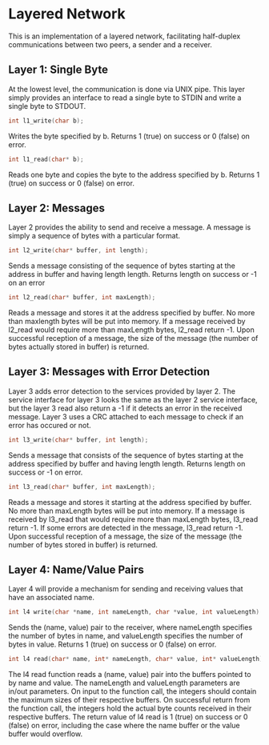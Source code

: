 # Layered Network
This is an implementation of a layered network, facilitating half-duplex communications between two peers, a sender and a receiver.

## Layer 1: Single Byte
At the lowest level, the communication is done via UNIX pipe. This layer simply provides an interface to read a single byte to STDIN and write a single byte to STDOUT.

```c++
int l1_write(char b);
```
Writes the byte specified by b. Returns 1 (true) on success or 0 (false) on error.

```c++
int l1_read(char* b);
```
Reads one byte and copies the byte to the address specified by b. Returns 1 (true) on
success or 0 (false) on error.

## Layer 2: Messages
Layer 2 provides the ability to send and receive a message. A message is simply a sequence of bytes with a particular format. 

```c++
int l2_write(char* buffer, int length);
```
Sends a message consisting of the sequence of bytes starting at the address in buffer
and having length length. Returns length on success or -1 on an error

```c++
int l2_read(char* buffer, int maxLength);
```
Reads a message and stores it at the address specified by buffer. No more than
maxlength bytes will be put into memory. If a message received by l2_read would
require more than maxLength bytes, l2_read return -1. Upon successful reception of a message, the size of the message (the number of bytes actually stored in buffer) is returned.

## Layer 3: Messages with Error Detection
Layer 3 adds error detection to the services provided by layer 2. The service interface
for layer 3 looks the same as the layer 2 service interface, but the layer 3 read also
return a -1 if it detects an error in the received message. Layer 3 uses a CRC attached to each message to check if an error has occured or not. 

```c++
int l3_write(char* buffer, int length);
```
Sends a message that consists of the sequence of bytes starting at the address specified
by buffer and having length length. Returns length on success or -1 on error.

```c++
int l3_read(char* buffer, int maxLength);
```
Reads a message and stores it starting at the address specified by buffer. No more
than maxLength bytes will be put into memory. If a message is received by l3_read
that would require more than maxLength bytes, l3_read return -1. If some errors are detected in the message, l3_read return -1. Upon successful reception of a message, the size of the message (the number of bytes stored in buffer) is returned.

## Layer 4: Name/Value Pairs
Layer 4 will provide a mechanism for sending and receiving values that have an associated
name.

```c++
int l4 write(char *name, int nameLength, char *value, int valueLength)
```
Sends the (name, value) pair to the receiver, where nameLength specifies the number
of bytes in name, and valueLength specifies the number of bytes in value. Returns 1
(true) on success or 0 (false) on error.

```c++
int l4 read(char* name, int* nameLength, char* value, int* valueLength)
```
The l4 read function reads a (name, value) pair into the buffers pointed to by name and
value. The nameLength and valueLength parameters are in/out parameters. On input
to the function call, the integers should contain the maximum sizes of their respective
buffers. On successful return from the function call, the integers hold the actual byte
counts received in their respective buffers. The return value of l4 read is 1
(true) on success or 0 (false) on error, including the case where the name buffer or the
value buffer would overflow.